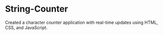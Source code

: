 # String-Counter
Created a character counter application with real-time updates using HTML, CSS, and JavaScript.
